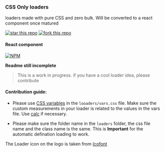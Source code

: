 ### CSS Only loaders

loaders made with pure CSS and zero bulk. Will be converted to a react component once matured

[![star this repo](http://githubbadges.com/star.svg?user=theanam&repo=css-only-loaders&style=default)](https://github.com/theanam/css-only-loaders)
[![fork this repo](http://githubbadges.com/fork.svg?user=theanam&repo=css-only-loaders&style=default)](https://github.com/theanam/css-only-loaders/fork)

#### React component

[![NPM](https://nodei.co/npm/cssonly-loaders-react.png)](https://nodei.co/npm/cssonly-loaders-react/)

**Readme still incomplete**

> This is a work in progress. if you have a cool loader idea, please contribute

#### Contribution guide: 

* Please use [CSS variables](https://developer.mozilla.org/en-US/docs/Web/CSS/--*) in the `looaders/vars.css` file. Make sure the custom measurements in your loader is related to the values in the vars file. Use [calc](https://developer.mozilla.org/en-US/docs/Web/CSS/calc) if necessary.

* Please make sure the folder name in the `loaders` folder, the css file name and the class name is the same. This is **Important** for the automatic defination loading to work.


The Loader icon on the logo is taken from [Icofont](icofont.com)
 